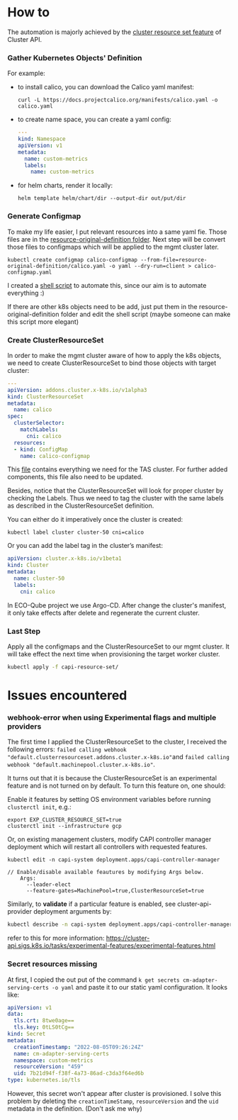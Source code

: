 # How to

The automation is majorly achieved by the [cluster resource set feature](https://cluster-api.sigs.k8s.io/tasks/experimental-features/experimental-features.html) of Cluster API.

### Gather Kubernetes Objects' Definition

For example:

- to install calico, you can download the Calico yaml manifest:

  ```Sh
  curl -L https://docs.projectcalico.org/manifests/calico.yaml -o calico.yaml
  ```

- to create name space, you can create a yaml config:

  ```Yaml
  ---
  kind: Namespace
  apiVersion: v1
  metadata:
    name: custom-metrics
    labels:
      name: custom-metrics
  ```

- for helm charts, render it locally:

  ```
  helm template helm/chart/dir --output-dir out/put/dir
  ```



### Generate Configmap

To make my life easier, I put relevant resources into a same yaml fie. Those files are in the [resource-original-definition folder](capi-resource-set/resource-original-definition). Next step will be convert those files to configmaps which will be applied to the mgmt cluster later.

```Sh
kubectl create configmap calico-configmap --from-file=resource-original-definition/calico.yaml -o yaml --dry-run=client > calico-configmap.yaml
```

I created a [shell script](capi-resource-set/convert-to-configmap) to automate this, since our aim is to automate everything :)

If there are other k8s objects need to be add, just put them in the resource-original-definition folder and edit the shell script (maybe someone can make this script more elegant)



### Create ClusterResourceSet

In order to make the mgmt cluster aware of how to apply the k8s objects, we need to create ClusterResourceSet to bind those objects with target cluster:

```Yaml
---
apiVersion: addons.cluster.x-k8s.io/v1alpha3
kind: ClusterResourceSet
metadata:
  name: calico
spec:
  clusterSelector:
    matchLabels:
      cni: calico 
  resources:
  - kind: ConfigMap
    name: calico-configmap
```

This [file](capi-resource-set/cluster-resource-sets) contains everything we need for the TAS cluster. For further added components, this file also need to be updated.

Besides, notice that the ClusterResourceSet will look for proper cluster by checking the Labels. Thus we need to tag the cluster with the same labels as described in the ClusterResourceSet definition.

You can either do it imperatively once the cluster is created:

```Sh
kubectl label cluster cluster-50 cni=calico
```

Or you can add the label tag in the cluster’s manifest:

```Yaml
apiVersion: cluster.x-k8s.io/v1beta1
kind: Cluster
metadata:
  name: cluster-50
  labels:
    cni: calico
```

In ECO-Qube project we use Argo-CD. After change the cluster's manifest, it only take effects after delete and regenerate the current cluster.

### Last Step

Apply all the configmaps and the ClusterResourceSet to our mgmt cluster. It will take effect the next time when provisioning the target worker cluster.

```sh
kubectl apply -f capi-resource-set/
```







# Issues encountered

### webhook-error when using Experimental flags and multiple providers

The first time I applied the ClusterResourceSet to the cluster, I received the following errors: `failed calling webhook "default.clusterresourceset.addons.cluster.x-k8s.io"`and `failed calling webhook "default.machinepool.cluster.x-k8s.io"`.

It turns out that it is because the ClusterResourceSet is an experimental feature and is not turned on by default. To turn this feature on, one should:

Enable it features by setting OS environment variables before running `clusterctl init`, e.g.:

```Sh
export EXP_CLUSTER_RESOURCE_SET=true
clusterctl init --infrastructure gcp
```

Or, on existing management clusters, modify CAPI controller manager deployment which will restart all controllers with requested features.

```Sh
kubectl edit -n capi-system deployment.apps/capi-controller-manager
```

```
// Enable/disable available feautures by modifying Args below.
    Args:
      --leader-elect
      --feature-gates=MachinePool=true,ClusterResourceSet=true

```

Similarly, to **validate** if a particular feature is enabled, see cluster-api-provider deployment arguments by:

```sh
kubectl describe -n capi-system deployment.apps/capi-controller-manager
```



refer to this for more information: https://cluster-api.sigs.k8s.io/tasks/experimental-features/experimental-features.html



### Secret resources missing

At first, I copied the out put of the command `k get secrets cm-adapter-serving-certs -o yaml` and paste it to our static yaml configuration. It looks like:

```Yaml
apiVersion: v1
data:
  tls.crt: 8twe0age==
  tls.key: 0tLS0tCg==
kind: Secret
metadata:
  creationTimestamp: "2022-08-05T09:26:24Z"
  name: cm-adapter-serving-certs
  namespace: custom-metrics
  resourceVersion: "459"
  uid: 7b21d94f-f38f-4a73-86ad-c3da3f64ed6b
type: kubernetes.io/tls
```

However, this secret won't appear after cluster is provisioned. I solve this problem by deleting the `creationTimeStamp`, `resourceVersion` and the `uid` metadata in the definition. (Don't ask me why)

